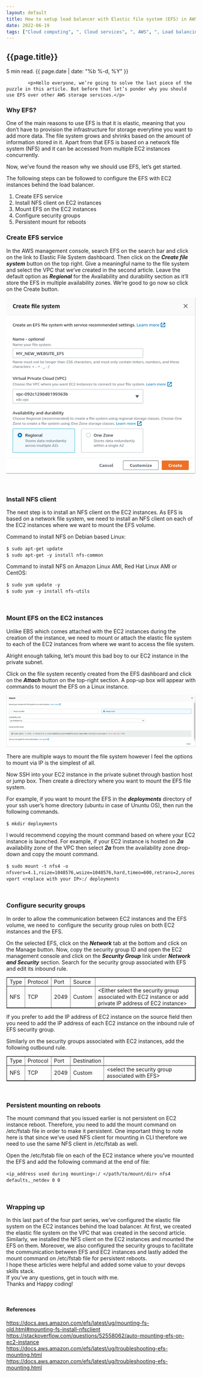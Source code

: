 ```yaml
---
layout: default
title: How to setup load balancer with Elastic file system (EFS) in AWS? Part 4
date: 2022-06-19
tags: ["Cloud computing", ", Cloud services", ", AWS", ", Load balancing", ", EFS"]
---
```

<section class="article-detail-block dark-bg mtb-150">
    <div class="container content-wrapper">
            <h1> {{page.title}}</h1>
            <p class="time-n-date">5 min read. {{ page.date | date: "%b %-d, %Y" }}</p>
			
            <p>Hello everyone, we’re going to solve the last piece of the puzzle in this article. But before that let’s ponder why you should use EFS over other AWS storage services.</p>

<h3>Why EFS?</h3>
<!-- start_excerpt -->
<p>One of the main reasons to use EFS is that it is elastic, meaning that you don’t have to provision the infrastructure for storage everytime you want to add more data. The file system grows and shrinks based on the amount of information stored in it. Apart from that EFS is based on a network file system (NFS) and it can be accessed from multiple EC2 instances concurrently.</p>
<!--end_excerpt-->
<p>Now, we’ve found the reason why we should use EFS, let’s get started.</p>

<p>The following steps can be followed to configure the EFS with EC2 instances behind the load balancer.</p>

<ol>
	<li style="list-style-type:decimal">Create EFS service</li>
	<li style="list-style-type:decimal">Install NFS client on EC2 instances</li>
	<li style="list-style-type:decimal">Mount EFS on the EC2 instances</li>
	<li style="list-style-type:decimal">Configure security groups</li>
	<li style="list-style-type:decimal">Persistent mount for reboots</li>
</ol>

<h3>Create EFS service</h3>

<p>In the AWS management console, search EFS on the search bar and click on the link to Elastic File System dashboard. Then click on the <strong><em>Create file system</em></strong> button on the top right. Give a meaningful name to the file system and select the VPC that we’ve created in the <a class="anchor" href="https://abhishekejam.com/articles/how-setup-load-balancer-elastic-file-system-efs-aws-part-2/" style="text-decoration:none" target="_blank">second article</a>. Leave the default option as <strong><em>Regional</em></strong> for the Availability and durability section as it’ll store the EFS in multiple availability zones. We’re good to go now so click on the Create button.</p>

<p><img src="/assets/images/create-efs.png"></p>

<p>&nbsp;</p>

<h3>Install NFS client</h3>

<p>The next step is to install an NFS client on the EC2 instances. As EFS is based on a network file system, we need to install an NFS client on each of the EC2 instances where we want to mount the EFS volume.</p>

<p>Command to install NFS on Debian based Linux:</p>

<div class="code"><code>$ sudo apt-get update</code><br>
<code>$ sudo apt-get -y install nfs-common</code></div>

<p>Command to install NFS on Amazon Linux AMI, Red Hat Linux AMI or CentOS:</p>

<div class="code"><code>$ sudo yum update -y</code><br>
<code>$ sudo yum -y install nfs-utils</code></div>

<p>&nbsp;</p>

<h3>Mount EFS on the EC2 instances</h3>

<p>Unlike EBS which comes attached with the EC2 instances during the creation of the instance, we need to mount or attach the elastic file system to each of the EC2 instances from where we want to access the file system.</p>

<p>Alright enough talking, let’s mount this bad boy to our EC2 instance in the private subnet.&nbsp;</p>

<p>Click on the file system recently created from the EFS dashboard and click on the <strong><em>Attach</em></strong> button on the top-right section. A pop-up box will appear with commands to mount the EFS on a Linux instance.</p>

<p><img src="/assets/images/attach-efs-to-ec2.png"></p>

<p>There are multiple ways to mount the file system however I feel the options to mount via IP is the simplest of all.</p>

<p>Now SSH into your EC2 instance in the private subnet through bastion host or jump box. Then create a directory where you want to mount the EFS file system.&nbsp;</p>

<p>For example, if you want to mount the EFS in the <strong><em>deployments</em></strong> directory of your ssh user’s home directory (ubuntu in case of Ununtu OS), then run the following commands.&nbsp;</p>

<div class="code"><code>$ mkdir deployments</code></div>

<p>I would recommend copying the mount command based on where your EC2 instance is launched. For example, if your EC2 instance is hosted on <strong><em>2a</em></strong> availability zone of the VPC then select <strong><em>2a</em></strong> from the availability zone drop-down and copy the mount command.&nbsp;</p>

<div class="code"><code>$ sudo mount -t nfs4 -o nfsvers=4.1,rsize=1048576,wsize=1048576,hard,timeo=600,retrans=2,noresvport &lt;replace with your IP&gt;:/ deployments</code></div>

<p>&nbsp;</p>

<h3>Configure security groups</h3>

<p>In order to allow the communication between EC2 instances and the EFS volume, we need to&nbsp; configure the security group rules on both EC2 instances and the EFS.</p>

<p>On the selected EFS, click on the <strong><em>Network</em></strong> tab at the bottom and click on the Manage button. Now, copy the security group ID and open the EC2 management console and click on the <strong><em>Security Group</em></strong> link under <strong><em>Network and Security</em></strong> section. Search for the security group associated with EFS and edit its inbound rule.</p>

<table border="1" cellpadding="1" cellspacing="1">
	<tbody>
		<tr>
			<td>Type</td>
			<td>Protocol</td>
			<td>Port</td>
			<td>Source</td>
			<td>&nbsp;</td>
		</tr>
		<tr>
			<td>NFS</td>
			<td>TCP</td>
			<td>2049</td>
			<td>Custom</td>
			<td>&lt;Either select the security group associated with EC2 instance or add private IP address of EC2 instance&gt;</td>
		</tr>
	</tbody>
</table>

<p>If you prefer to add the IP address of EC2 instance on the source field then you need to add the IP address of each EC2 instance on the inbound rule of EFS security group.</p>

<p>Similarly on the security groups associated with EC2 instances, add the following outbound rule.</p>

<table border="1" cellpadding="1" cellspacing="1">
	<tbody>
		<tr>
			<td>Type</td>
			<td>Protocol</td>
			<td>Port</td>
			<td>Destination</td>
			<td>&nbsp;</td>
		</tr>
		<tr>
			<td>NFS</td>
			<td>TCP</td>
			<td>2049</td>
			<td>Custom</td>
			<td>&lt;select the security group associated with EFS&gt;</td>
		</tr>
	</tbody>
</table>

<p>&nbsp;</p>

<h3>Persistent mounting on reboots</h3>

<p>The mount command that you issued earlier is not persistent on EC2 instance reboot. Therefore, you need to add the mount command on /etc/fstab file in order to make it persistent. One important thing to note here is that since we’ve used NFS client for mounting in CLI therefore we need to use the same NFS client in /etc/fstab as well.</p>

<p>Open the /etc/fstab file on each of the EC2 instance where you’ve mounted the EFS and add the following command at the end of file:</p>

<div class="code"><code>&lt;ip_address used during mounting&gt;:/ &lt;/path/to/mount/dir&gt; nfs4 defaults,_netdev 0 0</code></div>

<p>&nbsp;</p>

<h3>Wrapping up</h3>

<p>In this last part of the four part series, we’ve configured the elastic file system on the EC2 instances behind the load balancer. At first, we created the elastic file system on the VPC that was created in the <a class="anchor" href="https://abhishekejam.com/articles/how-setup-load-balancer-elastic-file-system-efs-aws-part-2/" style="text-decoration:none" target="_blank">second article</a>. Similarly, we installed the NFS client on the EC2 instances and mounted the EFS on them. Moreover, we also configured the security groups to facilitate the communication between EFS and EC2 instances and lastly added the mount command on /etc/fstab file for persistent reboots.<br>
I hope these articles were helpful and added some value to your devops skills stack.<br>
If you’ve any questions, get in touch with me.<br>
Thanks and Happy coding!</p>

<p>&nbsp;</p>

<h4>References</h4>

<p><a class="anchor" href="https://docs.aws.amazon.com/efs/latest/ug/mounting-fs-old.html#mounting-fs-install-nfsclient" target="_blank">https://docs.aws.amazon.com/efs/latest/ug/mounting-fs-old.html#mounting-fs-install-nfsclient</a><br>
<a class="anchor" href="https://stackoverflow.com/questions/52558062/auto-mounting-efs-on-ec2-instance" target="_blank">https://stackoverflow.com/questions/52558062/auto-mounting-efs-on-ec2-instance</a><br>
<a class="anchor" href="https://levelup.gitconnected.com/mount-nfs-on-aws-ec2-using-elastic-file-system-efs-57282d3c27eb" target="_blank">https://docs.aws.amazon.com/efs/latest/ug/troubleshooting-efs-mounting.html</a><br>
<a class="anchor" href="https://docs.aws.amazon.com/efs/latest/ug/troubleshooting-efs-mounting.html" target="_blank">https://docs.aws.amazon.com/efs/latest/ug/troubleshooting-efs-mounting.html</a></p>
    </div>
</section>